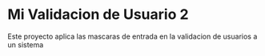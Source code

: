 # Mi Validacion de Usuario 2
 Este proyecto aplica las mascaras de entrada en la validacion de usuarios a un  sistema
